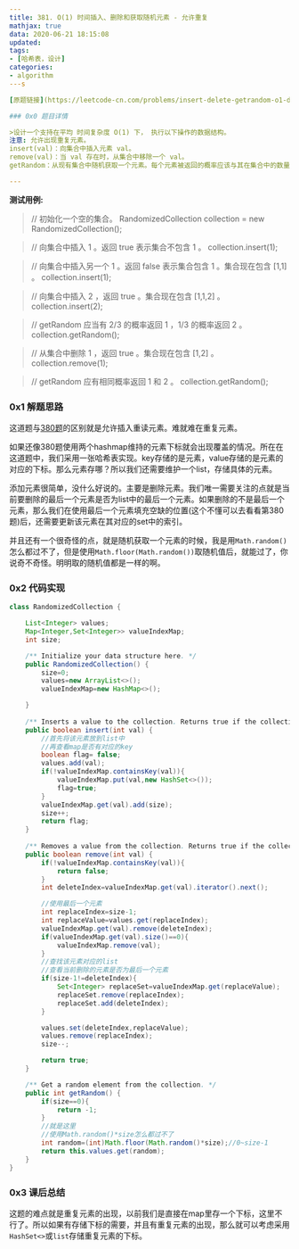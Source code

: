 ```yaml
---
title: 381. O(1) 时间插入、删除和获取随机元素 - 允许重复
mathjax: true
data: 2020-06-21 18:15:08
updated:
tags:
- [哈希表，设计]
categories:
- algorithm
---s

[原题链接](https://leetcode-cn.com/problems/insert-delete-getrandom-o1-duplicates-allowed/)

### 0x0 题目详情

>设计一个支持在平均 时间复杂度 O(1) 下， 执行以下操作的数据结构。
注意: 允许出现重复元素。
insert(val)：向集合中插入元素 val。
remove(val)：当 val 存在时，从集合中移除一个 val。
getRandom：从现有集合中随机获取一个元素。每个元素被返回的概率应该与其在集合中的数量呈线性相关。

---
```


**测试用例:**

>// 初始化一个空的集合。
RandomizedCollection collection = new RandomizedCollection();

>// 向集合中插入 1 。返回 true 表示集合不包含 1 。
collection.insert(1);

>// 向集合中插入另一个 1 。返回 false 表示集合包含 1 。集合现在包含 [1,1] 。
collection.insert(1);

>// 向集合中插入 2 ，返回 true 。集合现在包含 [1,1,2] 。
collection.insert(2);

>// getRandom 应当有 2/3 的概率返回 1 ，1/3 的概率返回 2 。
collection.getRandom();

>// 从集合中删除 1 ，返回 true 。集合现在包含 [1,2] 。
collection.remove(1);

>// getRandom 应有相同概率返回 1 和 2 。
collection.getRandom();

### 0x1 解题思路

这道题与[380题](380-Insert-Delete-GetRandom-O(1).md)的区别就是允许插入重读元素。难就难在重复元素。

如果还像380题使用两个hashmap维持的元素下标就会出现覆盖的情况。所在在这道题中，我们采用一张哈希表实现。key存储的是元素，value存储的是元素的对应的下标。那么元素存哪？所以我们还需要维护一个list，存储具体的元素。

添加元素很简单，没什么好说的。主要是删除元素。我们唯一需要关注的点就是当前要删除的最后一个元素是否为list中的最后一个元素。如果删除的不是最后一个元素，那么我们在使用最后一个元素填充空缺的位置(这个不懂可以去看看第380题)后，还需要更新该元素在其对应的set中的索引。

并且还有一个很奇怪的点，就是随机获取一个元素的时候，我是用`Math.random()`怎么都过不了，但是使用`Math.floor(Math.random())`取随机值后，就能过了，你说奇不奇怪。明明取的随机值都是一样的啊。


### 0x2 代码实现

``` java
class RandomizedCollection {

    List<Integer> values;
    Map<Integer,Set<Integer>> valueIndexMap;
    int size;

    /** Initialize your data structure here. */
    public RandomizedCollection() {
        size=0;
        values=new ArrayList<>();
        valueIndexMap=new HashMap<>();

    }
    
    /** Inserts a value to the collection. Returns true if the collection did not already contain the specified element. */
    public boolean insert(int val) {
        //首先将该元素放到list中
        //再查看map是否有对应的key
        boolean flag= false;
        values.add(val);
        if(!valueIndexMap.containsKey(val)){
            valueIndexMap.put(val,new HashSet<>());
            flag=true;
        }
        valueIndexMap.get(val).add(size);
        size++;
        return flag;
    }
    
    /** Removes a value from the collection. Returns true if the collection contained the specified element. */
    public boolean remove(int val) {
        if(!valueIndexMap.containsKey(val)){
            return false;
        }
        int deleteIndex=valueIndexMap.get(val).iterator().next();

        //使用最后一个元素
        int replaceIndex=size-1;
        int replaceValue=values.get(replaceIndex);
        valueIndexMap.get(val).remove(deleteIndex);
        if(valueIndexMap.get(val).size()==0){
            valueIndexMap.remove(val);
        }
        //查找该元素对应的list
        //查看当前删除的元素是否为最后一个元素
        if(size-1!=deleteIndex){
            Set<Integer> replaceSet=valueIndexMap.get(replaceValue);
            replaceSet.remove(replaceIndex);
            replaceSet.add(deleteIndex);
        }

        values.set(deleteIndex,replaceValue);
        values.remove(replaceIndex);
        size--;

        return true;
    }

    /** Get a random element from the collection. */
    public int getRandom() {
        if(size==0){
            return -1;
        }
        //就是这里
        //使用Math.random()*size怎么都过不了
        int random=(int)Math.floor(Math.random()*size);//0~size-1
        return this.values.get(random);
    }
}


```

### 0x3 课后总结

这题的难点就是重复元素的出现，以前我们是直接在map里存一个下标，这里不行了。所以如果有存储下标的需要，并且有重复元素的出现，那么就可以考虑采用`HashSet<>`或`list`存储重复元素的下标。